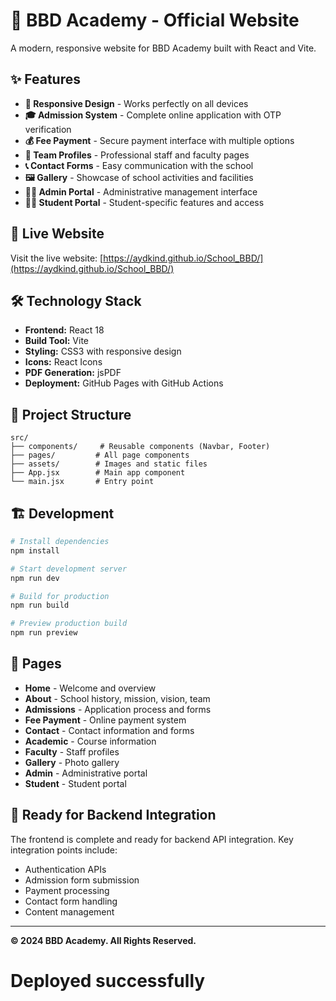 # 🏫 BBD Academy - Official Website

A modern, responsive website for BBD Academy built with React and Vite.

## ✨ Features

- **📱 Responsive Design** - Works perfectly on all devices
- **🎓 Admission System** - Complete online application with OTP verification
- **💰 Fee Payment** - Secure payment interface with multiple options
- **👥 Team Profiles** - Professional staff and faculty pages
- **📞 Contact Forms** - Easy communication with the school
- **🖼️ Gallery** - Showcase of school activities and facilities
- **👨‍💼 Admin Portal** - Administrative management interface
- **👨‍🎓 Student Portal** - Student-specific features and access

## 🚀 Live Website

Visit the live website: [https://aydkind.github.io/School_BBD/](https://aydkind.github.io/School_BBD/)

## 🛠️ Technology Stack

- **Frontend:** React 18
- **Build Tool:** Vite
- **Styling:** CSS3 with responsive design
- **Icons:** React Icons
- **PDF Generation:** jsPDF
- **Deployment:** GitHub Pages with GitHub Actions

## 📁 Project Structure

```
src/
├── components/     # Reusable components (Navbar, Footer)
├── pages/         # All page components
├── assets/        # Images and static files
├── App.jsx        # Main app component
└── main.jsx       # Entry point
```

## 🏗️ Development

```bash
# Install dependencies
npm install

# Start development server
npm run dev

# Build for production
npm run build

# Preview production build
npm run preview
```

## 📄 Pages

- **Home** - Welcome and overview
- **About** - School history, mission, vision, team
- **Admissions** - Application process and forms
- **Fee Payment** - Online payment system
- **Contact** - Contact information and forms
- **Academic** - Course information
- **Faculty** - Staff profiles
- **Gallery** - Photo gallery
- **Admin** - Administrative portal
- **Student** - Student portal

## 🎯 Ready for Backend Integration

The frontend is complete and ready for backend API integration. Key integration points include:

- Authentication APIs
- Admission form submission
- Payment processing
- Contact form handling
- Content management

---

**© 2024 BBD Academy. All Rights Reserved.**
# Deployed successfully
